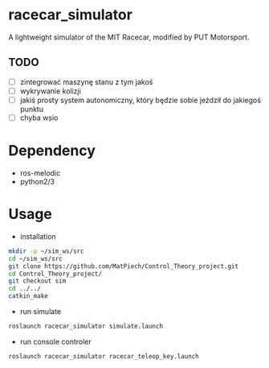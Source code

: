 # racecar_simulator
A lightweight simulator of the MIT Racecar, modified by PUT Motorsport.

## TODO
- [ ] zintegrować maszynę stanu z tym jakoś
- [ ] wykrywanie kolizji
- [ ] jakiś prosty system autonomiczny, który będzie sobie jeździł do jakiegoś punktu
- [ ] chyba wsio

# Dependency
* ros-melodic
* python2/3

# Usage
* installation
```bash
mkdir -p ~/sim_ws/src
cd ~/sim_ws/src
git clone https://github.com/MatPiech/Control_Theory_project.git
cd Control_Theory_project/
git checkout sim
cd ../../
catkin_make
```

* run simulate
```bash
roslaunch racecar_simulator simulate.launch
```

* run console controler
```bash
roslaunch racecar_simulator racecar_teleop_key.launch
```
